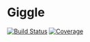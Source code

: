 # Giggle

[![Build Status](https://travis-ci.com/kreikrei/Giggle.jl.svg?branch=master)](https://travis-ci.com/kreikrei/Giggle.jl)
[![Coverage](https://codecov.io/gh/kreikrei/Giggle.jl/branch/master/graph/badge.svg)](https://codecov.io/gh/kreikrei/Giggle.jl)
